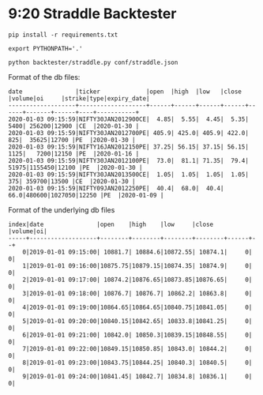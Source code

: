 # 9:20 Straddle Backtester


```pip install -r requirements.txt```

```export PYTHONPATH='.'```

```python backtester/straddle.py conf/straddle.json```

Format of the db files:
```
date               |ticker             |open  |high  |low   |close |volume|oi     |strike|type|expiry_date|
-------------------+-------------------+------+------+------+------+------+-------+------+----+-----------+
2020-01-03 09:15:59|NIFTY30JAN2012900CE|  4.85|  5.55|  4.45|  5.35|  5400| 256200|12900 |CE  |2020-01-30 |
2020-01-03 09:15:59|NIFTY30JAN2012700PE| 405.9| 425.0| 405.9| 422.0|   825|  35625|12700 |PE  |2020-01-30 |
2020-01-03 09:15:59|NIFTY16JAN2012150PE| 37.25| 56.15| 37.15| 56.15|  1125|   7200|12150 |PE  |2020-01-16 |
2020-01-03 09:15:59|NIFTY30JAN2012100PE|  73.0|  81.1| 71.35|  79.4| 51975|1155450|12100 |PE  |2020-01-30 |
2020-01-03 09:15:59|NIFTY30JAN2013500CE|  1.05|  1.05|  1.05|  1.05|   375| 359700|13500 |CE  |2020-01-30 |
2020-01-03 09:15:59|NIFTY09JAN2012250PE|  40.4|  68.0|  40.4|  66.0|480600|1027050|12250 |PE  |2020-01-09 |

```

Format of the underlying db files

```
index|date               |open    |high    |low     |close   |volume|oi|
-----+-------------------+--------+--------+--------+--------+------+--+
    0|2019-01-01 09:15:00| 10881.7| 10884.6|10872.55| 10874.1|     0| 0|
    1|2019-01-01 09:16:00|10875.75|10879.15|10874.35| 10874.9|     0| 0|
    2|2019-01-01 09:17:00| 10874.2|10876.65|10873.85|10876.65|     0| 0|
    3|2019-01-01 09:18:00| 10876.7| 10876.7| 10862.2| 10863.8|     0| 0|
    4|2019-01-01 09:19:00|10864.65|10864.65|10840.75|10841.05|     0| 0|
    5|2019-01-01 09:20:00|10840.15|10842.65| 10833.8|10841.25|     0| 0|
    6|2019-01-01 09:21:00| 10842.0| 10850.3|10839.15|10848.55|     0| 0|
    7|2019-01-01 09:22:00|10849.15|10850.85| 10843.0| 10844.2|     0| 0|
    8|2019-01-01 09:23:00|10843.75|10844.25| 10840.3| 10840.5|     0| 0|
    9|2019-01-01 09:24:00|10841.45| 10842.7| 10834.8| 10836.1|     0| 0|
    
```